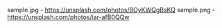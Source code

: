 sample.jpg - https://unsplash.com/photos/8OyKWQgBsKQ
sample.png - https://unsplash.com/photos/iar-afB0QQw
